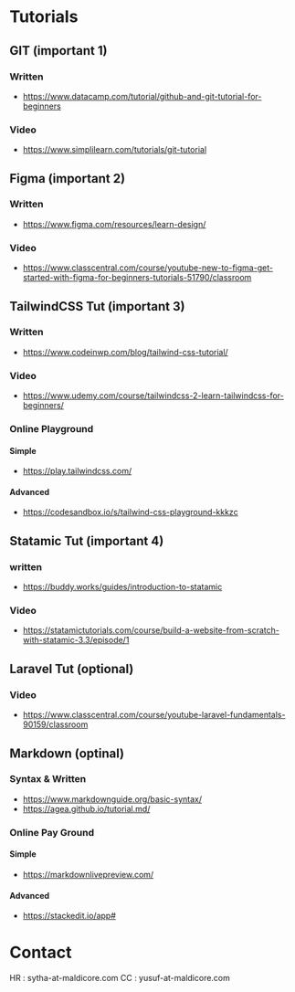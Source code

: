 # Tutorials

## GIT (important 1)

### Written
- https://www.datacamp.com/tutorial/github-and-git-tutorial-for-beginners

### Video
- https://www.simplilearn.com/tutorials/git-tutorial

## Figma (important 2)

### Written
- https://www.figma.com/resources/learn-design/

### Video
- https://www.classcentral.com/course/youtube-new-to-figma-get-started-with-figma-for-beginners-tutorials-51790/classroom

## TailwindCSS Tut (important 3)

### Written
- https://www.codeinwp.com/blog/tailwind-css-tutorial/

### Video
- https://www.udemy.com/course/tailwindcss-2-learn-tailwindcss-for-beginners/

### Online Playground

#### Simple
- https://play.tailwindcss.com/

#### Advanced
- https://codesandbox.io/s/tailwind-css-playground-kkkzc

## Statamic Tut (important 4)

### written
- https://buddy.works/guides/introduction-to-statamic

### Video
- https://statamictutorials.com/course/build-a-website-from-scratch-with-statamic-3.3/episode/1

## Laravel Tut (optional)

### Video 
- https://www.classcentral.com/course/youtube-laravel-fundamentals-90159/classroom

## Markdown (optinal)

### Syntax & Written
- https://www.markdownguide.org/basic-syntax/
- https://agea.github.io/tutorial.md/

### Online Pay Ground

#### Simple
- https://markdownlivepreview.com/

#### Advanced
- https://stackedit.io/app#

# Contact

HR : sytha-at-maldicore.com
CC : yusuf-at-maldicore.com